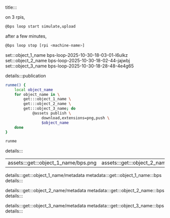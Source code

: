 title:::

on 3 rpis,

```bash
@bps loop start simulate,upload
```

after a few minutes,

```bash
@bps loop stop [rpi <machine-name>]
```

set:::object_1_name bps-loop-2025-10-30-18-03-01-l6ulkz
set:::object_2_name bps-loop-2025-10-30-18-02-44-jajwbj
set:::object_3_name bps-loop-2025-10-30-18-28-48-4e4g65

details:::publication
```bash
runme() {
	local object_name
	for object_name in \
		get:::object_1_name \
		get:::object_2_name \
		get:::object_3_name; do
			@assets publish \
				download,extensions=png,push \
				$object_name
	done
}

runme
```
details:::

| | | |
|-|-|-|
| assets:::get:::object_1_name/bps.png | assets:::get:::object_2_name/bps.png | assets:::get:::object_3_name/bps.png |

details:::get:::object_1_name/metadata
metadata:::get:::object_1_name:::bps
details:::

details:::get:::object_2_name/metadata
metadata:::get:::object_2_name:::bps
details:::

details:::get:::object_3_name/metadata
metadata:::get:::object_3_name:::bps
details:::
